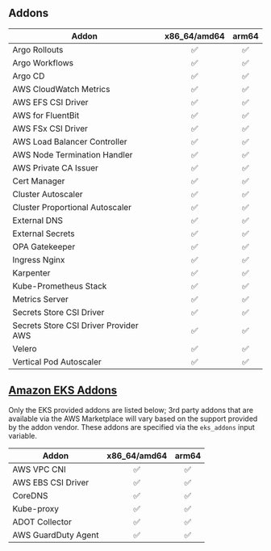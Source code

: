 ## Addons

| Addon | x86_64/amd64 | arm64 |
|-------|:------:|:-----:|
| Argo Rollouts | ✅ | ✅ |
| Argo Workflows | ✅ | ✅ |
| Argo CD | ✅ | ✅ |
| AWS CloudWatch Metrics | ✅ | ✅ |
| AWS EFS CSI Driver | ✅ | ✅ |
| AWS for FluentBit | ✅ | ✅ |
| AWS FSx CSI Driver | ✅ | ✅ |
| AWS Load Balancer Controller | ✅ | ✅ |
| AWS Node Termination Handler | ✅ | ✅ |
| AWS Private CA Issuer | ✅ | ✅ |
| Cert Manager | ✅ | ✅ |
| Cluster Autoscaler | ✅ | ✅ |
| Cluster Proportional Autoscaler | ✅ | ✅ |
| External DNS | ✅ | ✅ |
| External Secrets | ✅ | ✅ |
| OPA Gatekeeper | ✅ | ✅ |
| Ingress Nginx | ✅ | ✅ |
| Karpenter | ✅ | ✅ |
| Kube-Prometheus Stack | ✅ | ✅ |
| Metrics Server | ✅ | ✅ |
| Secrets Store CSI Driver | ✅ | ✅ |
| Secrets Store CSI Driver Provider AWS | ✅ | ✅ |
| Velero | ✅ | ✅ |
| Vertical Pod Autoscaler | ✅ | ✅ |

## [Amazon EKS Addons](https://docs.aws.amazon.com/eks/latest/userguide/eks-add-ons.html)

Only the EKS provided addons are listed below; 3rd party addons that are available via the AWS Marketplace will vary based on the support provided by the addon vendor. These addons are specified via the `eks_addons` input variable.

| Addon | x86_64/amd64 | arm64 |
|-------|:------:|:-----:|
| AWS VPC CNI | ✅ | ✅ |
| AWS EBS CSI Driver | ✅ | ✅ |
| CoreDNS | ✅ | ✅ |
| Kube-proxy | ✅ | ✅ |
| ADOT Collector | ✅ | ✅ |
| AWS GuardDuty Agent | ✅ | ✅ |
